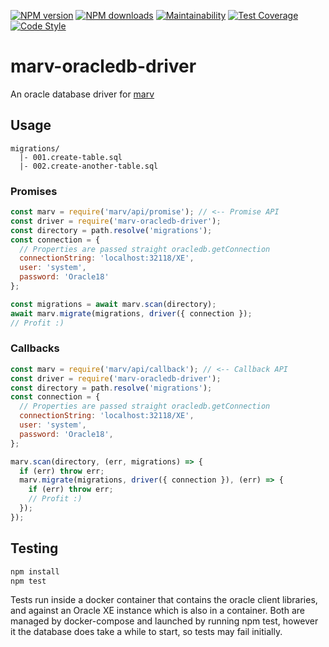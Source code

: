 [![NPM version](https://img.shields.io/npm/v/marv-oracledb-driver.svg?style=flat-square)](https://www.npmjs.com/package/marv-oracledb-driver)
[![NPM downloads](https://img.shields.io/npm/dm/marv-oracledb-driver.svg?style=flat-square)](https://www.npmjs.com/package/marv-oracledb-driver)
[![Maintainability](https://api.codeclimate.com/v1/badges/1af10f14b0ca55cf61f5/maintainability)](https://codeclimate.com/github/cressie176/marv-oracledb-driver/maintainability)
[![Test Coverage](https://api.codeclimate.com/v1/badges/1af10f14b0ca55cf61f5/test_coverage)](https://codeclimate.com/github/cressie176/marv-oracledb-driver/test_coverage)
[![Code Style](https://img.shields.io/badge/code%20style-prettier-brightgreen.svg)](https://github.com/prettier/prettier)

# marv-oracledb-driver

An oracle database driver for [marv](https://www.npmjs.com/package/marv)

## Usage

```
migrations/
  |- 001.create-table.sql
  |- 002.create-another-table.sql
```

### Promises

```js
const marv = require('marv/api/promise'); // <-- Promise API
const driver = require('marv-oracledb-driver');
const directory = path.resolve('migrations');
const connection = {
  // Properties are passed straight oracledb.getConnection
  connectionString: 'localhost:32118/XE',
  user: 'system',
  password: 'Oracle18'
};

const migrations = await marv.scan(directory);
await marv.migrate(migrations, driver({ connection });
// Profit :)
```

### Callbacks

```js
const marv = require('marv/api/callback'); // <-- Callback API
const driver = require('marv-oracledb-driver');
const directory = path.resolve('migrations');
const connection = {
  // Properties are passed straight oracledb.getConnection
  connectionString: 'localhost:32118/XE',
  user: 'system',
  password: 'Oracle18',
};

marv.scan(directory, (err, migrations) => {
  if (err) throw err;
  marv.migrate(migrations, driver({ connection }), (err) => {
    if (err) throw err;
    // Profit :)
  });
});
```

## Testing

```bash
npm install
npm test
```

Tests run inside a docker container that contains the oracle client libraries, and against an Oracle XE instance which is also in a container. Both are managed by docker-compose and launched by running npm test, however it the database does take a while to start, so tests may fail initially.
